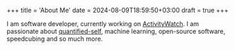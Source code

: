 +++
title = 'About Me'
date = 2024-08-09T18:59:50+03:00
draft = true
+++

I am software developer, currently working on [ActivityWatch](https://activitywatch.net). I am passionate about [quantified-self](https://en.wikipedia.org/wiki/Quantified_self), machine learning, open-source software, speedcubing and so much more.
